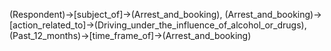 (Respondent)->[subject_of]->(Arrest_and_booking), (Arrest_and_booking)->[action_related_to]->(Driving_under_the_influence_of_alcohol_or_drugs), (Past_12_months)->[time_frame_of]->(Arrest_and_booking)